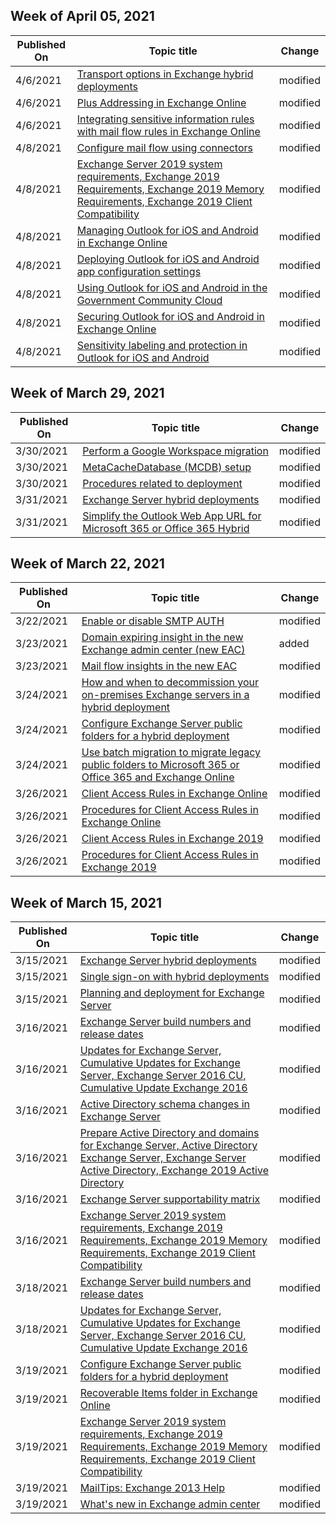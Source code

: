 <!-- This file is generated automatically each week. Changes made to this file will be overwritten.-->



## Week of April 05, 2021


| Published On |Topic title | Change |
|------|------------|--------|
| 4/6/2021 | [Transport options in Exchange hybrid deployments](/Exchange/transport-options) | modified |
| 4/6/2021 | [Plus Addressing in Exchange Online](/Exchange/recipients-in-exchange-online/plus-addressing-in-exchange-online) | modified |
| 4/6/2021 | [Integrating sensitive information rules with mail flow rules in Exchange Online](/Exchange/security-and-compliance/data-loss-prevention/integrate-sensitive-information-rules) | modified |
| 4/8/2021 | [Configure mail flow using connectors](/Exchange/mail-flow-best-practices/use-connectors-to-configure-mail-flow/use-connectors-to-configure-mail-flow) | modified |
| 4/8/2021 | [Exchange Server 2019 system requirements, Exchange 2019 Requirements, Exchange 2019 Memory Requirements, Exchange 2019 Client Compatibility](/Exchange/plan-and-deploy/system-requirements?view=exchserver-2016) | modified |
| 4/8/2021 | [Managing Outlook for iOS and Android in Exchange Online](/Exchange/clients-and-mobile-in-exchange-online/outlook-for-ios-and-android/manage-outlook-for-ios-and-android) | modified |
| 4/8/2021 | [Deploying Outlook for iOS and Android app configuration settings](/Exchange/clients-and-mobile-in-exchange-online/outlook-for-ios-and-android/outlook-for-ios-and-android-configuration-with-microsoft-intune) | modified |
| 4/8/2021 | [Using Outlook for iOS and Android in the Government Community Cloud](/Exchange/clients-and-mobile-in-exchange-online/outlook-for-ios-and-android/outlook-for-ios-and-android-in-the-government-cloud) | modified |
| 4/8/2021 | [Securing Outlook for iOS and Android in Exchange Online](/Exchange/clients-and-mobile-in-exchange-online/outlook-for-ios-and-android/secure-outlook-for-ios-and-android) | modified |
| 4/8/2021 | [Sensitivity labeling and protection in Outlook for iOS and Android](/Exchange/clients-and-mobile-in-exchange-online/outlook-for-ios-and-android/sensitive-labeling-and-protection-outlook-for-ios-android) | modified |


## Week of March 29, 2021


| Published On |Topic title | Change |
|------|------------|--------|
| 3/30/2021 | [Perform a Google Workspace migration](/Exchange/mailbox-migration/perform-g-suite-migration) | modified |
| 3/30/2021 | [MetaCacheDatabase (MCDB) setup](/Exchange/high-availability/database-availability-groups/metacachedatabase-setup?view=exchserver-2019) | modified |
| 3/30/2021 | [Procedures related to deployment](/Exchange/management/procedures-related-to-deployment) | modified |
| 3/31/2021 | [Exchange Server hybrid deployments](/Exchange/exchange-hybrid) | modified |
| 3/31/2021 | [Simplify the Outlook Web App URL for Microsoft 365 or Office 365 Hybrid](/Exchange/hybrid-deployment/simplify-owa-url) | modified |


## Week of March 22, 2021


| Published On |Topic title | Change |
|------|------------|--------|
| 3/22/2021 | [Enable or disable SMTP AUTH](/Exchange/clients-and-mobile-in-exchange-online/authenticated-client-smtp-submission) | modified |
| 3/23/2021 | [Domain expiring insight in the new Exchange admin center (new EAC)](/Exchange/monitoring/mail-flow-insights/domain-expiry-notification-feature) | added |
| 3/23/2021 | [Mail flow insights in the new EAC](/Exchange/monitoring/mail-flow-insights/mail-flow-insights) | modified |
| 3/24/2021 | [How and when to decommission your on-premises Exchange servers in a hybrid deployment](/Exchange/decommission-on-premises-exchange) | modified |
| 3/24/2021 | [Configure Exchange Server public folders for a hybrid deployment](/Exchange/hybrid-deployment/set-up-modern-hybrid-public-folders) | modified |
| 3/24/2021 | [Use batch migration to migrate legacy public folders to Microsoft 365 or Office 365 and Exchange Online](/Exchange/collaboration-exo/public-folders/batch-migration-of-legacy-public-folders) | modified |
| 3/26/2021 | [Client Access Rules in Exchange Online](/Exchange/clients-and-mobile-in-exchange-online/client-access-rules/client-access-rules) | modified |
| 3/26/2021 | [Procedures for Client Access Rules in Exchange Online](/Exchange/clients-and-mobile-in-exchange-online/client-access-rules/procedures-for-client-access-rules) | modified |
| 3/26/2021 | [Client Access Rules in Exchange 2019](/Exchange/clients/client-access-rules/client-access-rules?view=exchserver-2019) | modified |
| 3/26/2021 | [Procedures for Client Access Rules in Exchange 2019](/Exchange/clients/client-access-rules/procedures-for-client-access-rules?view=exchserver-2019) | modified |


## Week of March 15, 2021


| Published On |Topic title | Change |
|------|------------|--------|
| 3/15/2021 | [Exchange Server hybrid deployments](/Exchange/exchange-hybrid) | modified |
| 3/15/2021 | [Single sign-on with hybrid deployments](/Exchange/single-sign-on) | modified |
| 3/15/2021 | [Planning and deployment for Exchange Server](/Exchange/plan-and-deploy/plan-and-deploy?view=exchserver-2016) | modified |
| 3/16/2021 | [Exchange Server build numbers and release dates](/Exchange/new-features/build-numbers-and-release-dates?view=exchserver-2016) | modified |
| 3/16/2021 | [Updates for Exchange Server, Cumulative Updates for Exchange Server, Exchange Server 2016 CU, Cumulative Update Exchange 2016](/Exchange/new-features/updates?view=exchserver-2016) | modified |
| 3/16/2021 | [Active Directory schema changes in Exchange Server](/Exchange/plan-and-deploy/active-directory/ad-schema-changes?view=exchserver-2016) | modified |
| 3/16/2021 | [Prepare Active Directory and domains for Exchange Server, Active Directory Exchange Server, Exchange Server Active Directory, Exchange 2019 Active Directory](/Exchange/plan-and-deploy/prepare-ad-and-domains?view=exchserver-2016) | modified |
| 3/16/2021 | [Exchange Server supportability matrix](/Exchange/plan-and-deploy/supportability-matrix?view=exchserver-2016) | modified |
| 3/16/2021 | [Exchange Server 2019 system requirements, Exchange 2019 Requirements, Exchange 2019 Memory Requirements, Exchange 2019 Client Compatibility](/Exchange/plan-and-deploy/system-requirements?view=exchserver-2016) | modified |
| 3/18/2021 | [Exchange Server build numbers and release dates](/Exchange/new-features/build-numbers-and-release-dates?view=exchserver-2016) | modified |
| 3/18/2021 | [Updates for Exchange Server, Cumulative Updates for Exchange Server, Exchange Server 2016 CU, Cumulative Update Exchange 2016](/Exchange/new-features/updates?view=exchserver-2016) | modified |
| 3/19/2021 | [Configure Exchange Server public folders for a hybrid deployment](/Exchange/hybrid-deployment/set-up-modern-hybrid-public-folders) | modified |
| 3/19/2021 | [Recoverable Items folder in Exchange Online](/Exchange/security-and-compliance/recoverable-items-folder/recoverable-items-folder) | modified |
| 3/19/2021 | [Exchange Server 2019 system requirements, Exchange 2019 Requirements, Exchange 2019 Memory Requirements, Exchange 2019 Client Compatibility](/Exchange/plan-and-deploy/system-requirements?view=exchserver-2016) | modified |
| 3/19/2021 | [MailTips: Exchange 2013 Help](/Exchange/mailtips-exchange-2013-help) | modified |
| 3/19/2021 | [What's new in Exchange admin center](/Exchange/whats-new) | modified |
